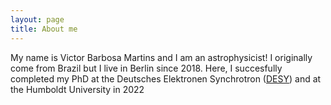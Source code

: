 ```yaml
---
layout: page
title: About me
---
```


My name is Victor Barbosa Martins and I am an astrophysicist! I originally come from Brazil but I live in Berlin since 2018. Here, I succesfully completed my PhD at the Deutsches Elektronen Synchrotron ([DESY](https://www.desy.de/)) and at the Humboldt University in 2022
